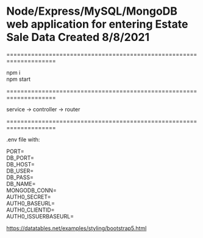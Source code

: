 Node/Express/MySQL/MongoDB web application for entering Estate Sale Data
Created 8/8/2021
====================================================================
====================================================================

npm i  
npm start

====================================================================

service -> controller -> router  

====================================================================

.env file with:

PORT=  
DB_PORT=  
DB_HOST=  
DB_USER=  
DB_PASS=  
DB_NAME=  
MONGODB_CONN=  
AUTH0_SECRET=  
AUTH0_BASEURL=  
AUTH0_CLIENTID=  
AUTH0_ISSUERBASEURL=  


https://datatables.net/examples/styling/bootstrap5.html
  
  
